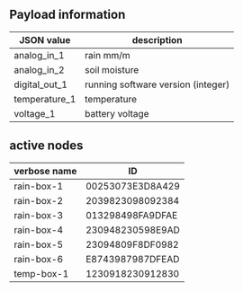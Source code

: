 
## Payload information

| JSON value    | description                        |
| ---           | ---                                |
| analog_in_1   | rain mm/m                          |
| analog_in_2   | soil moisture                      |
| digital_out_1 | running software version (integer) |
| temperature_1 | temperature                        |
| voltage_1     | battery voltage                    |

## active nodes

| verbose name | ID               |
| ---          | ---              |
| rain-box-1   | 00253073E3D8A429 |
| rain-box-2   | 2039823098092384 |
| rain-box-3   | 013298498FA9DFAE |
| rain-box-4   | 230948230598E9AD |
| rain-box-5   | 23094809F8DF0982 |
| rain-box-6   | E8743987987DFEAD |
| temp-box-1   | 1230918230912830 |
